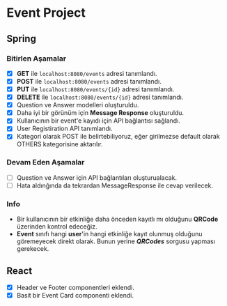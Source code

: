 # Event Project

## Spring

### Bitirlen Aşamalar

- [x] **GET** ile `localhost:8080/events` adresi tanımlandı.
- [x] **POST** ile `localhost:8080/events` adresi tanımlandı.
- [x] **PUT** ile `localhost:8080/events/{id}` adresi tanıımlandı.
- [x] **DELETE** ile `localhost:8080/events/{id}` adresi tanımlandı.
- [x] Question ve Answer modelleri oluşturuldu.
- [x] Daha iyi bir görünüm için **Message Response** oluşturuldu.
- [x] Kullanıcının bir event'e kayıdı için API bağlantısı sağlandı.
- [x] User Registiration API tanımlandı.
- [x] Kategori olarak POST ile belirtebiliyoruz, eğer girilmezse default olarak OTHERS kategorisine aktarılır.

### Devam Eden Aşamalar

- [ ] Question ve Answer için API bağlantıları oluşturualacak.
- [ ] Hata aldınğında da tekrardan MessageResponse ile cevap verilecek.

### Info

- Bir kullanıcının bir etkinliğe daha önceden kayıtlı mı olduğunu **QRCode** üzerinden kontrol edeceğiz.
- **Event** sınıfı hangi **user**'in hangi etkinliğe kayıt olunmuş olduğunu 
  göremeyecek direkt olarak. Bunun yerine ***QRCodes*** sorgusu yapması gerekecek.

## React

- [x] Header ve Footer componentleri eklendi.
- [x] Basit bir Event Card componenti eklendi.